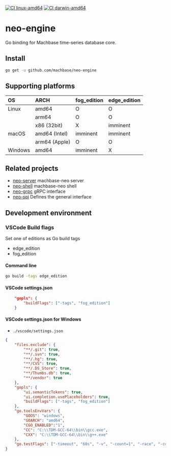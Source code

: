 
[![CI linux-amd64](https://github.com/machbase/neo-engine/actions/workflows/ci-linux-amd64.yml/badge.svg)](https://github.com/machbase/neo-engine/actions/workflows/ci-linux-amd64.yml)
[![CI darwin-amd64](https://github.com/machbase/neo-engine/actions/workflows/ci-darwin-amd64.yml/badge.svg)](https://github.com/machbase/neo-engine/actions/workflows/ci-darwin-amd64.yml)

# neo-engine

Go binding for Machbase time-series database core.

## Install

```sh
go get -u github.com/machbase/neo-engine
```

## Supporting platforms

| OS       | ARCH          | fog_edition | edge_edition |
|:---------|:--------------|-------------|--------------|
| Linux    | amd64         | O           | O            |
|          | arm64         | O           | O            |
|          | x86 (32bit)   | X           | imminent     |
| macOS    | amd64 (Intel) | imminent    | imminent     |
|          | arm64 (Apple) | O           | O            |
| Windows  | amd64         | imminent    | X            |     

## Related projects

- [neo-server](https://github.com/machbase/neo-server) machbase-neo server
- [neo-shell](https://github.com/machbase/neo-shell) machbase-neo shell
- [neo-grpc](https://github.com/machbase/neo-grpc) gRPC interface
- [neo-spi](https://github.com/machbase/neo-spi) Defines the general interface

## Development environment

### VSCode Build flags

Set one of editions as Go build tags

- edge_edition
- fog_edition

#### Command line

```sh
go build -tags edge_edition
```

#### VSCode settings.json

```json
    "gopls": {
        "buildFlags": ["-tags", "fog_edition"]
    }
```
#### VSCode settings.json for Windows

- `./vscode/settings.json`

```json
{
    "files.exclude": {
        "**/.git": true,
        "**/.svn": true,
        "**/.hg": true,
        "**/CVS": true,
        "**/.DS_Store": true,
        "**/Thumbs.db": true,
        "**/vendor": true
    },
    "gopls": {
        "ui.semanticTokens": true,
        "ui.completion.usePlaceholders": true,
        "buildFlags": ["-tags", "fog_edition"]
    },
    "go.toolsEnvVars": {
        "GOOS": "windows",
        "GOARCH": "amd64",
        "CGO_ENABLED":"1",
        "CC": "C:\\TDM-GCC-64\\bin\\gcc.exe",
        "CXX": "C:\\TDM-GCC-64\\bin\\g++.exe"
    },
    "go.testFlags": ["-timeout", "60s", "-v", "-count=1", "-race", "-cover", "-tags=fog_edition"]
}
```